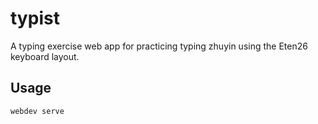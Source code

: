 # typist

A typing exercise web app for practicing typing zhuyin using the Eten26 keyboard layout.

## Usage

```
webdev serve
```
